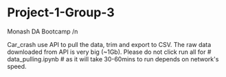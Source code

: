 # Project-1-Group-3
Monash DA Bootcamp /n

Car_crash use API to pull the data, trim and export to CSV. The raw data downloaded from API is very big (~1Gb). Please do not click run all for # data_pulling.ipynb # as it will take 30-60mins to run depends on network's speed.
